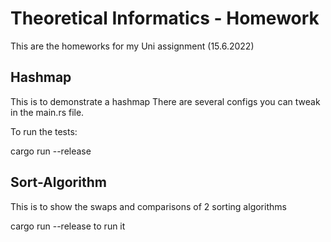 # Theoretical Informatics - Homework

This are the homeworks for my Uni assignment (15.6.2022)

## Hashmap 

This is to demonstrate a hashmap 
There are several configs you can tweak in the main.rs file.

To run the tests:

cargo run --release

## Sort-Algorithm

This is to show the swaps and comparisons of 2 sorting algorithms

cargo run --release to run it

